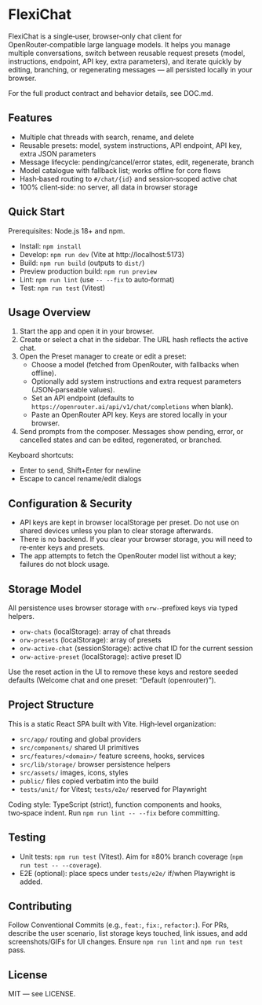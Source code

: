 # FlexiChat

FlexiChat is a single‑user, browser‑only chat client for OpenRouter‑compatible large language models. It helps you manage multiple conversations, switch between reusable request presets (model, instructions, endpoint, API key, extra parameters), and iterate quickly by editing, branching, or regenerating messages — all persisted locally in your browser.

For the full product contract and behavior details, see DOC.md.

## Features
- Multiple chat threads with search, rename, and delete
- Reusable presets: model, system instructions, API endpoint, API key, extra JSON parameters
- Message lifecycle: pending/cancel/error states, edit, regenerate, branch
- Model catalogue with fallback list; works offline for core flows
- Hash‑based routing to `#/chat/{id}` and session‑scoped active chat
- 100% client‑side: no server, all data in browser storage

## Quick Start
Prerequisites: Node.js 18+ and npm.

- Install: `npm install`
- Develop: `npm run dev` (Vite at http://localhost:5173)
- Build: `npm run build` (outputs to `dist/`)
- Preview production build: `npm run preview`
- Lint: `npm run lint` (use `-- --fix` to auto‑format)
- Test: `npm run test` (Vitest)

## Usage Overview
1. Start the app and open it in your browser.
2. Create or select a chat in the sidebar. The URL hash reflects the active chat.
3. Open the Preset manager to create or edit a preset:
   - Choose a model (fetched from OpenRouter, with fallbacks when offline).
   - Optionally add system instructions and extra request parameters (JSON‑parseable values).
   - Set an API endpoint (defaults to `https://openrouter.ai/api/v1/chat/completions` when blank).
   - Paste an OpenRouter API key. Keys are stored locally in your browser.
4. Send prompts from the composer. Messages show pending, error, or cancelled states and can be edited, regenerated, or branched.

Keyboard shortcuts:
- Enter to send, Shift+Enter for newline
- Escape to cancel rename/edit dialogs

## Configuration & Security
- API keys are kept in browser localStorage per preset. Do not use on shared devices unless you plan to clear storage afterwards.
- There is no backend. If you clear your browser storage, you will need to re‑enter keys and presets.
- The app attempts to fetch the OpenRouter model list without a key; failures do not block usage.

## Storage Model
All persistence uses browser storage with `orw-`‑prefixed keys via typed helpers.

- `orw-chats` (localStorage): array of chat threads
- `orw-presets` (localStorage): array of presets
- `orw-active-chat` (sessionStorage): active chat ID for the current session
- `orw-active-preset` (localStorage): active preset ID

Use the reset action in the UI to remove these keys and restore seeded defaults (Welcome chat and one preset: “Default (openrouter)”).

## Project Structure
This is a static React SPA built with Vite. High‑level organization:

- `src/app/` routing and global providers
- `src/components/` shared UI primitives
- `src/features/<domain>/` feature screens, hooks, services
- `src/lib/storage/` browser persistence helpers
- `src/assets/` images, icons, styles
- `public/` files copied verbatim into the build
- `tests/unit/` for Vitest; `tests/e2e/` reserved for Playwright

Coding style: TypeScript (strict), function components and hooks, two‑space indent. Run `npm run lint -- --fix` before committing.

## Testing
- Unit tests: `npm run test` (Vitest). Aim for ≥80% branch coverage (`npm run test -- --coverage`).
- E2E (optional): place specs under `tests/e2e/` if/when Playwright is added.

## Contributing
Follow Conventional Commits (e.g., `feat:`, `fix:`, `refactor:`). For PRs, describe the user scenario, list storage keys touched, link issues, and add screenshots/GIFs for UI changes. Ensure `npm run lint` and `npm run test` pass.

## License
MIT — see LICENSE.
